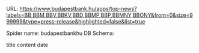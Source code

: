 URL: https://www.budapestbank.hu/apps/top-news?labels=BB,BBM,BBV,BBKV,BBD,BBMP,BBP,BBMNY,BBONY&from=0&size=999999&type=press-release&highlighted=false&list=true

Spider name: budapestbankhu
DB Schema:

title
content
date